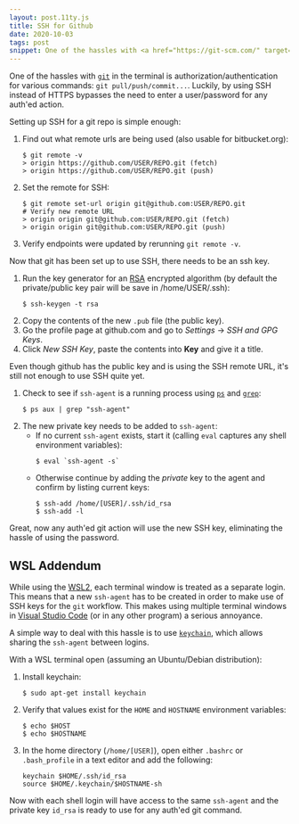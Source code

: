 ```yaml
---
layout: post.11ty.js
title: SSH for Github
date: 2020-10-03
tags: post
snippet: One of the hassles with <a href="https://git-scm.com/" target="_blank" rel="noopener">git</a> in the terminal is authorization/authentication for various commands
---
```


<div class="post-body">

One of the hassles with <a href="https://git-scm.com/" target="_blank" rel="noopener">`git`</a> in the terminal is authorization/authentication for various commands: `git pull/push/commit...`. Luckily, by using SSH instead of HTTPS bypasses the need to enter a user/password for any auth'ed action.

Setting up SSH for a git repo is simple enough:

1. Find out what remote urls are being used (also usable for bitbucket.org):
   ``` shell
   $ git remote -v
   > origin https://github.com/USER/REPO.git (fetch)
   > origin https://github.com/USER/REPO.git (push)
   ```
2. Set the remote for SSH:
   ``` shell
   $ git remote set-url origin git@github.com:USER/REPO.git
   # Verify new remote URL
   > origin origin git@github.com:USER/REPO.git (fetch)
   > origin origin git@github.com:USER/REPO.git (push)
   ```
3. Verify endpoints were updated by rerunning `git remote -v`.

Now that git has been set up to use SSH, there needs to be an ssh key.

1. Run the key generator for an <a href="https://simple.wikipedia.org/wiki/RSA_algorithm" target="_blank" rel="noopener">RSA</a> encrypted algorithm (by default the private/public key pair will be save in /home/USER/.ssh):
   ``` shell
   $ ssh-keygen -t rsa
   ```
2. Copy the contents of the new `.pub` file (the public key).
3. Go the profile page at github.com and go to _Settings_ -> _SSH and GPG Keys_.
4. Click _New SSH Key_, paste the contents into **Key** and give it a title.

Even though github has the public key and is using the SSH remote URL, it's still not enough to use SSH quite yet.

1. Check to see if `ssh-agent` is a running process using <a href="https://man7.org/linux/man-pages/man1/ps.1.html" target="_blank" rel="noopener">`ps`</a> and <a href="https://man7.org/linux/man-pages/man1/grep.1.html" target="_blank" rel="noopener">`grep`</a>:
   ``` shell
   $ ps aux | grep "ssh-agent"
   ```
2. The new private key needs to be added to `ssh-agent`:
   - If no current `ssh-agent` exists, start it (calling `eval` captures any shell environment variables):
     ``` shell
     $ eval `ssh-agent -s`
     ```
   - Otherwise continue by adding the _private_ key to the agent and confirm by listing current keys:
     ``` shell
     $ ssh-add /home/[USER]/.ssh/id_rsa
     $ ssh-add -l
     ```

Great, now any auth'ed git action will use the new SSH key, eliminating the hassle of using the password.

## WSL Addendum

While using the <a href="https://docs.microsoft.com/en-us/windows/wsl/" title="Windows Subsystem for Linux" target="_blank" rel="noopener">WSL2</a>, each terminal window is treated as a separate login. This means that a new `ssh-agent` has to be created in order to make use of SSH keys for the `git` workflow. This makes using multiple terminal windows in <a target="_blank" rel="noopener" href="https://code.visualstudio.com/">Visual Studio Code</a> (or in any other program) a serious annoyance.

A simple way to deal with this hassle is to use <a href="https://linux.die.net/man/1/keychain" target="_blank" rel="noopener">`keychain`</a>, which allows sharing the `ssh-agent` between logins.

With a WSL terminal open (assuming an Ubuntu/Debian distribution):

1. Install keychain:
   ``` shell
   $ sudo apt-get install keychain
   ```
2. Verify that values exist for the `HOME` and `HOSTNAME` environment variables:
   ``` shell
   $ echo $HOST
   $ echo $HOSTNAME
   ```
3. In the home directory (`/home/[USER]`), open either `.bashrc` or `.bash_profile` in a text editor and add the following:
   ``` shell
   keychain $HOME/.ssh/id_rsa
   source $HOME/.keychain/$HOSTNAME-sh
   ```

Now with each shell login will have access to the same `ssh-agent` and the private key `id_rsa` is ready to use for any auth'ed git command.
</div>
